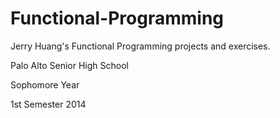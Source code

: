 # Functional-Programming

Jerry Huang's Functional Programming projects and exercises.

Palo Alto Senior High School

Sophomore Year

1st Semester 2014
